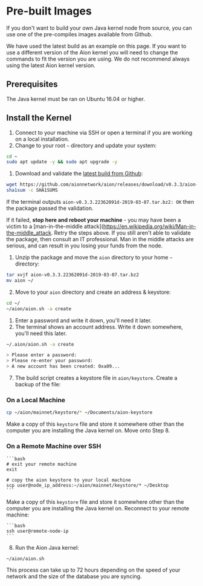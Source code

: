 # Pre-built Images

If you don't want to build your own Java kernel node from source, you can use one of the pre-compiles images available from Github.

We have used the latest build as an example on this page. If you want to use a different version of the Aion kernel you will need to change the commands to fit the version you are using. We do not recommend always using the latest Aion kernel version.

## Prerequisites

The Java kernel must be ran on Ubuntu 16.04 or higher.

## Install the Kernel

1. Connect to your machine via SSH or open a terminal if you are working on a local installation.
2. Change to your root `~` directory and update your system:

```bash
cd ~
sudo apt update -y && sudo apt upgrade -y
```

1. Download and validate the [latest build from Github](https://github.com/aionnetwork/aion/releases):

```bash
wget https://github.com/aionnetwork/aion/releases/download/v0.3.3/aion-v0.3.3.22362091d-2019-03-07.tar.bz2 https://github.com/aionnetwork/aion/releases/download/v0.3.3/SHA1SUMS
sha1sum -c SHA1SUMS
```

If the terminal outputs `aion-v0.3.3.22362091d-2019-03-07.tar.bz2: OK` then the package passed the validation.

If it failed, **stop here and reboot your machine** - you may have been a victim to a [man-in-the-middle attack](https://en.wikipedia.org/wiki/Man-in-the-middle_attack. Retry the steps above. If you still aren't able to validate the package, then consult an IT professional. Man in the middle attacks are serious, and can result in you losing your funds from the node.

1. Unzip the package and move the `aion` directory to your home `~` directory:

```bash
tar xvjf aion-v0.3.3.22362091d-2019-03-07.tar.bz2
mv aion ~/
```

2. Move to your `aion` directory and create an address & keystore:

```bash
cd ~/
~/aion/aion.sh -a create
```

1. Enter a password and write it down, you'll need it later.
2. The terminal shows an account address. Write it down somewhere, you'll need this later.

```bash
~/.aion/aion.sh -a create

> Please enter a password:
> Please re-enter your password:
> A new account has been created: 0xa09...
```

7. The build script creates a keystore file in `aion/keystore`. Create a backup of the file:

### On a Local Machine

```bash
cp ~/aion/mainnet/keystore/* ~/Documents/aion-keystore
```

Make a copy of this `keystore` file and store it somewhere other than the computer you are installing the Java kernel on. Move onto Step 8.

### On a Remote Machine over SSH

    ```bash
    # exit your remote machine
    exit

    # copy the aion keystore to your local machine
    scp user@node_ip_address:~/aion/mainnet/keystore/* ~/Desktop
    ```

Make a copy of this `keystore` file and store it somewhere other than the computer you are installing the Java kernel on. Reconnect to your remote machine:

    ```bash
    ssh user@remote-node-ip
    ```

8. Run the Aion Java kernel:

```bash
~/aion/aion.sh
```

This process can take up to 72 hours depending on the speed of your network and the size of the database you are syncing.